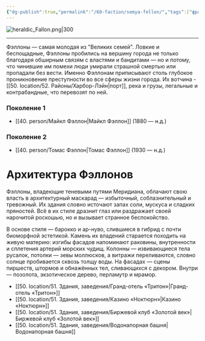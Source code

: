 ```yaml
---
{"dg-publish":true,"permalink":"/60-faction/semya-fellon/","tags":["фракция/семья"]}
---
```


![heraldic_Fallon.png|300](/img/user/90.%20files/heraldic_Fallon.png)
****
Фэллоны — самая молодая из "Великих семей".  Ловкие и беспощадные, Фэллоны пробились на вершину города не только благодаря обширным связям с властями и бандитами — но и потому, что чинившие им помехи люди умирали страшной смертью или пропадали без вести.  Именно Фэллонам приписывают столь глубокое проникновение преступности во все сферы жизни города. Их вотчина - [[50. location/52. Районы/Харбор-Лэйн\|порт]], река и грузы, легальные и контрабандные, что перевозят по ней.
### Поколение 1
- [[40. person/Майкл Фэллон\|Майкл Фэллон]] (1880 — н.д.)
### Поколение 2
- [[40. person/Томас Фэллон\|Томас Фэллон]] (1930 — н.д.)
# Архитектура Фэллонов
Фэллоны, владеющие теневыми путями Меридиана, облачают свою власть в архитектурный маскарад — избыточный, соблазнительный и тревожный. Их здания словно источают запах соли, мускуса и сладких пряностей. Всё в их стиле дразнит глаз или раздражает своей нарочитой роскошью, но и вызывает странное беспокойство.

В основе стиля — барокко и ар-нуво, слившиеся в гибрид с почти биоморфной эстетикой. Камень их владений старается походить на живую материю: изгибы фасадов напоминают раковины, внутренности и сплетения артерий морских чудищ. Колонны — извивающиеся тела русалок, потолки — зевы моллюсков, а витражи переливаются, словно солнце пробивается сквозь толщу воды. На фасадах — сцены пиршеств, штормов и обнажённых тел, сливающихся с декором. Внутри — позолота, экзотическое дерево, перламутр и мрамор. 

- [[50. location/51. Здания, заведения/Гранд-отель «Тритон»\|Гранд-отель «Тритон»]]
- [[50. location/51. Здания, заведения/Казино «Ноктюрн»\|Казино «Ноктюрн»]]
- [[50. location/51. Здания, заведения/Биржевой клуб «Золотой век»\|Биржевой клуб «Золотой век»]]
- [[50. location/51. Здания, заведения/Водонапорная башня\|Водонапорная башня]]